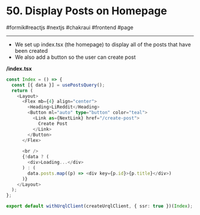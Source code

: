 # 50\. Display Posts on Homepage

#formik#reactjs ⁠⁠#nextjs #chakraui #frontend #page  

* * *

- We set up index.tsx (the homepage) to display all of the posts that have been created
- We also add a button so the user can create post

  

**/index.tsx**

```typescript
const Index = () => {
  const [{ data }] = usePostsQuery();
  return (
    <Layout>
      <Flex mb={4} align="center">
        <Heading>LiReddit</Heading>
        <Button ml="auto" type="button" color="teal">
          <Link as={NextLink} href="/create-post">
            Create Post
          </Link>
        </Button>
      </Flex>
    
      <br />
      {!data ? (
        <div>Loading...</div>
      ) : (
        data.posts.map((p) => <div key={p.id}>{p.title}</div>)
      )}
    </Layout>
  );
};

export default withUrqlClient(createUrqlClient, { ssr: true })(Index);
```